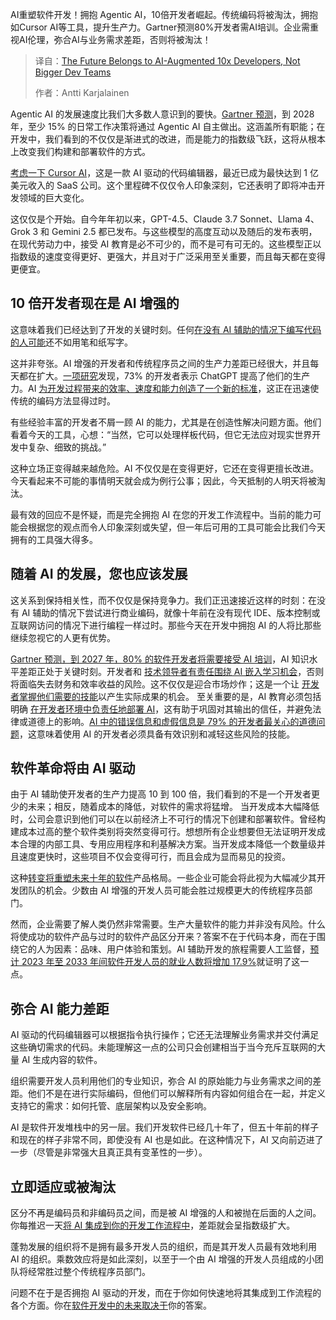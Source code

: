 
<!--
title: 未来属于 AI 增强的 10 倍开发者，而不是更大的开发团队
cover: https://cdn.thenewstack.io/media/2025/04/0a05df9d-fatos-bytyqi-agx5_tlsif4-unsplash-2-scaled.jpg
summary: AI重塑软件开发！拥抱 Agentic AI，10倍开发者崛起。传统编码将被淘汰，拥抱如Cursor AI等工具，提升生产力。Gartner预测80%开发者需AI培训。企业需重视AI伦理，弥合AI与业务需求差距，否则将被淘汰！
-->

AI重塑软件开发！拥抱 Agentic AI，10倍开发者崛起。传统编码将被淘汰，拥抱如Cursor AI等工具，提升生产力。Gartner预测80%开发者需AI培训。企业需重视AI伦理，弥合AI与业务需求差距，否则将被淘汰！

> 译自：[The Future Belongs to AI-Augmented 10x Developers, Not Bigger Dev Teams](https://thenewstack.io/the-future-belongs-to-ai-augmented-10x-developers-not-bigger-dev-teams/)
> 
> 作者：Antti Karjalainen

Agentic AI 的发展速度比我们大多数人意识到的要快。[Gartner 预测](https://www.gartner.com/en/newsroom/press-releases/2024-10-21-gartner-identifies-the-top-10-strategic-technology-trends-for-2025)，到 2028 年，至少 15% 的日常工作决策将通过 Agentic AI 自主做出。这涵盖所有职能；在开发中，我们看到的不仅仅是渐进式的改进，而是能力的指数级飞跃，这将从根本上改变我们构建和部署软件的方式。

[考虑一下 Cursor AI](https://sacra.com/research/cursor-at-100m-arr/)，这是一款 AI 驱动的代码编辑器，最近已成为最快达到 1 亿美元收入的 SaaS 公司。这个里程碑不仅仅令人印象深刻，它还表明了即将冲击开发领域的巨大变化。

这仅仅是个开始。自今年年初以来，GPT-4.5、Claude 3.7 Sonnet、Llama 4、Grok 3 和 Gemini 2.5 都已发布。与这些模型的高度互动以及随后的发布表明，在现代劳动力中，接受 AI 教育是必不可少的，而不是可有可无的。这些模型正以指数级的速度变得更好、更强大，并且对于广泛采用至关重要，而且每天都在变得更便宜。

## 10 倍开发者现在是 AI 增强的

这意味着我们已经达到了开发的关键时刻。任何[在没有 AI 辅助的情况下编写代码的人可能](https://thenewstack.io/why-literate-programming-might-help-you-write-better-code/)还不如用笔和纸写字。

这并非夸张。AI 增强的开发者和传统程序员之间的生产力差距已经很大，并且每天都在扩大。[一项研究](https://arxiv.org/pdf/2405.12195)发现，73% 的开发者表示 ChatGPT 提高了他们的生产力。AI [为开发过程带来的效率、速度和能力创造了一个新的标准](https://thenewstack.io/new-open-source-standard-brings-consistency-to-webhooks/)，这正在迅速使传统的编码方法显得过时。

有些经验丰富的开发者不屑一顾 AI 的能力，尤其是在创造性解决问题方面。他们看着今天的工具，心想：“当然，它可以处理样板代码，但它无法应对现实世界开发中复杂、细致的挑战。”

这种立场正变得越来越危险。AI 不仅仅是在变得更好，它还在变得更擅长改进。今天看起来不可能的事情明天就会成为例行公事；因此，今天抵制的人明天将被淘汰。

最有效的回应不是怀疑，而是完全拥抱 AI 在您的开发工作流程中。当前的能力可能会根据您的观点而令人印象深刻或失望，但一年后可用的工具可能会比我们今天拥有的工具强大得多。

## 随着 AI 的发展，您也应该发展

这关系到保持相关性，而不仅仅是保持竞争力。我们正迅速接近这样的时刻：在没有 AI 辅助的情况下尝试进行商业编码，就像十年前在没有现代 IDE、版本控制或互联网访问的情况下进行编程一样过时。那些今天在开发中拥抱 AI 的人将比那些继续忽视它的人更有优势。

[Gartner 预测，到 2027 年，80% 的软件开发者将需要接受 AI 培训](https://the-decoder.com/80-of-software-developers-will-require-ai-training-by-2027-gartner-study-finds/)，AI 知识水平差距正处于关键时刻。开发者和 [技术领导者有责任围绕 AI 嵌入学习机会](https://thenewstack.io/3-strategies-to-turn-incidents-into-learning-opportunities/)，否则将面临失去财务和效率收益的风险。这不仅仅是迎合市场炒作；这是一个让 [开发者掌握他们需要的技能](https://thenewstack.io/recruiters-speak-top-skills-devs-need-for-ai-cloud-jobs/)以产生实际成果的机会。
至关重要的是，AI 教育必须包括明确 [在开发者环境中负责任地部署 AI](https://thenewstack.io/set-goals-and-measure-progress-for-effective-ai-deployment/)，这有助于巩固对其输出的信任，并避免法律或道德上的影响。[AI 中的错误信息和虚假信息是 79% 的开发者最关心的道德问题](https://survey.stackoverflow.co/2024/ai/)，这意味着使用 AI 的开发者必须具备有效识别和减轻这些风险的技能。

## 软件革命将由 AI 驱动

由于 AI 辅助使开发者的生产力提高 10 到 100 倍，我们看到的不是一个开发者更少的未来；相反，随着成本的降低，对软件的需求将猛增。
当开发成本大幅降低时，公司会意识到他们可以在以前经济上不可行的情况下创建和部署软件。曾经构建成本过高的整个软件类别将突然变得可行。想想所有企业想要但无法证明开发成本合理的内部工具、专用应用程序和利基解决方案。当开发成本降低一个数量级并且速度更快时，这些项目不仅会变得可行，而且会成为显而易见的投资。

这种[转变将重塑未来十年的软件](https://thenewstack.io/ebooks/generative-ai/how-generative-ai-transforms-software-development/)产品格局。一些企业可能会将此视为大幅减少其开发团队的机会。少数由 AI 增强的开发人员可能会胜过规模更大的传统程序员部门。

然而，企业需要了解人类仍然非常需要。生产大量软件的能力并非没有风险。什么将使成功的软件产品与过时的软件产品区分开来？答案不在于代码本身，而在于围绕它的人为因素：品味、用户体验和策划。AI 辅助开发的旅程需要人工监督，[预计 2023 年至 2033 年间软件开发人员的就业人数将增加 17.9%](https://www.developer-tech.com/news/ai-impact-on-software-development-jobs/)就证明了这一点。

## 弥合 AI 能力差距

AI 驱动的代码编辑器可以根据指令执行操作；它还无法理解业务需求并交付满足这些确切需求的代码。未能理解这一点的公司只会创建相当于当今充斥互联网的大量 AI 生成内容的软件。

组织需要开发人员利用他们的专业知识，弥合 AI 的原始能力与业务需求之间的差距。他们不是在进行实际编码，但他们可以解释所有内容如何组合在一起，并定义支持它的需求：如何托管、底层架构以及安全影响。

AI 是软件开发堆栈中的另一层。我们开发软件已经几十年了，但五十年前的样子和现在的样子非常不同，即使没有 AI 也是如此。在这种情况下，AI 又向前迈进了一步（尽管是非常强大且真正具有变革性的一步）。

## 立即适应或被淘汰

区分不再是编码员和非编码员之间，而是被 AI 增强的人和被抛在后面的人之间。你每推迟一天[将 AI 集成到你的开发工作流程中](https://thenewstack.io/prepare-developers-for-integrating-ai-into-their-workflows/)，差距就会呈指数级扩大。

蓬勃发展的组织将不是拥有最多开发人员的组织，而是其开发人员最有效地利用 AI 的组织。乘数效应将是如此深刻，以至于一个由 AI 增强的开发人员组成的小团队将经常胜过整个传统程序员部门。

问题不在于是否拥抱 AI 驱动的开发，而在于你如何快速地将其集成到工作流程的各个方面。你在[软件开发中的未来取决于](https://thenewstack.io/the-configuration-crisis-and-developer-dependency-on-ai/)你的答案。